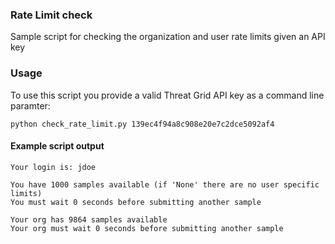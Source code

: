 ### Rate Limit check

Sample script for checking the organization and user rate limits given an API key

### Usage

To use this script you provide a valid Threat Grid API key as a command line paramter:
```
python check_rate_limit.py 139ec4f94a8c908e20e7c2dce5092af4
```

#### Example script output
```
Your login is: jdoe

You have 1000 samples available (if 'None' there are no user specific limits)
You must wait 0 seconds before submitting another sample

Your org has 9864 samples available
Your org must wait 0 seconds before submitting another sample

```
